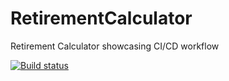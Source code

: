 # RetirementCalculator
Retirement Calculator showcasing CI/CD workflow

[![Build status](https://build.appcenter.ms/v0.1/apps/1ca4d49b-943e-40a2-b40c-2c06a4e584b6/branches/dev/badge)](https://appcenter.ms)
